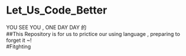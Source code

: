 # Let_Us_Code_Better
YOU SEE YOU  , ONE  DAY DAY 的  
##This Repository is for us to prictice our using language , preparing to forget it ~!   
#Fitghting
